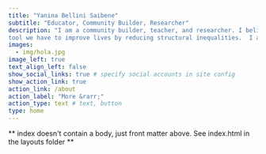 ```yaml
---
title: "Yanina Bellini Saibene"
subtitle: "Educator, Community Builder, Researcher"
description: "I am a community builder, teacher, and researcher. I believe in the power of open science at the service of people, and that education is the best
tool we have to improve lives by reducing structural inequalities.  I also believe that the best way to improve the world is as part of a community."
images:
  - img/hola.jpg
image_left: true
text_align_left: false
show_social_links: true # specify social accounts in site config
show_action_link: true
action_link: /about
action_label: "More &rarr;"
action_type: text # text, button
type: home
---
```


** index doesn't contain a body, just front matter above.
See index.html in the layouts folder **
